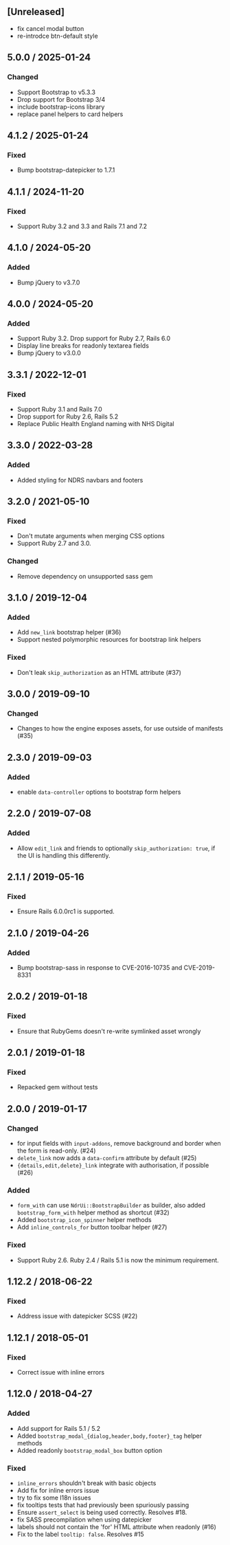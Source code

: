 ## [Unreleased]
* fix cancel modal button
* re-introdce btn-default style

## 5.0.0 / 2025-01-24
### Changed
* Support Bootstrap to v5.3.3
* Drop support for Bootstrap 3/4
* include bootstrap-icons library
* replace panel helpers to card helpers

## 4.1.2 / 2025-01-24
### Fixed
* Bump bootstrap-datepicker to 1.7.1

## 4.1.1 / 2024-11-20
### Fixed
* Support Ruby 3.2 and 3.3 and Rails 7.1 and 7.2

## 4.1.0 / 2024-05-20
### Added
* Bump jQuery to v3.7.0

## 4.0.0 / 2024-05-20
### Added
* Support Ruby 3.2. Drop support for Ruby 2.7, Rails 6.0
* Display line breaks for readonly textarea fields
* Bump jQuery to v3.0.0

## 3.3.1 / 2022-12-01
### Fixed
* Support Ruby 3.1 and Rails 7.0
* Drop support for Ruby 2.6, Rails 5.2
* Replace Public Health England naming with NHS Digital

## 3.3.0 / 2022-03-28
### Added
* Added styling for NDRS navbars and footers

## 3.2.0 / 2021-05-10
### Fixed
* Don't mutate arguments when merging CSS options
* Support Ruby 2.7 and 3.0.

### Changed
* Remove dependency on unsupported sass gem

## 3.1.0 / 2019-12-04
### Added
* Add `new_link` bootstrap helper (#36)
* Support nested polymorphic resources for bootstrap link helpers

### Fixed
* Don't leak `skip_authorization` as an HTML attribute (#37)

## 3.0.0 / 2019-09-10
### Changed
* Changes to how the engine exposes assets, for use outside of manifests (#35)

## 2.3.0 / 2019-09-03
### Added
* enable `data-controller` options to bootstrap form helpers

## 2.2.0 / 2019-07-08
### Added
* Allow `edit_link` and friends to optionally `skip_authorization: true`, if the UI is handling this differently.

## 2.1.1 / 2019-05-16
### Fixed
* Ensure Rails 6.0.0rc1 is supported.

## 2.1.0 / 2019-04-26
### Added
* Bump bootstrap-sass in response to CVE-2016-10735 and CVE-2019-8331

## 2.0.2 / 2019-01-18
### Fixed
* Ensure that RubyGems doesn't re-write symlinked asset wrongly

## 2.0.1 / 2019-01-18
### Fixed
* Repacked gem without tests

## 2.0.0 / 2019-01-17
### Changed
* for input fields with `input-addons`, remove background and border when the form is read-only. (#24)
* `delete_link` now adds a `data-confirm` attribute by default (#25)
* `{details,edit,delete}_link` integrate with authorisation, if possible (#26)

### Added
* `form_with` can use `NdrUi::BootstrapBuilder` as builder, also added `bootstrap_form_with` helper method as shortcut (#32)
* Added `bootstrap_icon_spinner` helper methods
* Add `inline_controls_for` button toolbar helper (#27)

### Fixed
* Support Ruby 2.6. Ruby 2.4 / Rails 5.1 is now the minimum requirement.

## 1.12.2 / 2018-06-22
### Fixed
* Address issue with datepicker SCSS (#22)

## 1.12.1 / 2018-05-01
### Fixed
* Correct issue with inline errors

## 1.12.0 / 2018-04-27
### Added
* Add support for Rails 5.1 / 5.2
* Added `bootstrap_modal_{dialog,header,body,footer}_tag` helper methods
* Added readonly ``bootstrap_modal_box`` button option

### Fixed
* `inline_errors` shouldn't break with basic objects
* Add fix for inline errors issue
* try to fix some I18n issues
* fix tooltips tests that had previously been spuriously passing
* Ensure `assert_select` is being used correctly. Resolves #18.
* fix SASS precompilation when using datepicker
* labels should not contain the 'for' HTML attribute when readonly (#16)
* Fix to the label `tooltip: false`. Resolves #15
